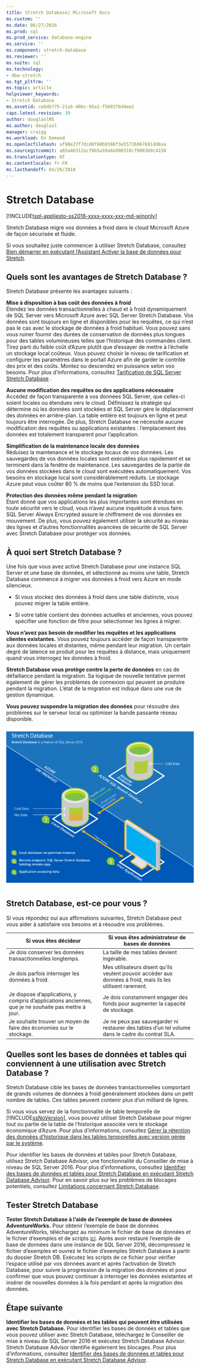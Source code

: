 ```yaml
---
title: Stretch Database| Microsoft Docs
ms.custom: ''
ms.date: 06/27/2016
ms.prod: sql
ms.prod_service: database-engine
ms.service: ''
ms.component: stretch-database
ms.reviewer: ''
ms.suite: sql
ms.technology:
- dbe-stretch
ms.tgt_pltfrm: ''
ms.topic: article
helpviewer_keywords:
- Stretch Database
ms.assetid: ce6db775-21a5-40bc-95a1-f560376d4ee2
caps.latest.revision: 39
author: douglaslMS
ms.author: douglasl
manager: craigg
ms.workload: On Demand
ms.openlocfilehash: af90e27f7dcd8f88b0388f3e55726967691dd8aa
ms.sourcegitcommit: a85a46312acf8b5a59a8a900310cf088369c4150
ms.translationtype: HT
ms.contentlocale: fr-FR
ms.lasthandoff: 04/26/2018
---
```

# <a name="stretch-database"></a>Stretch Database
[!INCLUDE[tsql-appliesto-ss2016-xxxx-xxxx-xxx-md-winonly](../../includes/tsql-appliesto-ss2016-xxxx-xxxx-xxx-md-winonly.md)]


  Stretch Database migre vos données à froid dans le cloud Microsoft Azure de façon sécurisée et fluide.  
  
 Si vous souhaitez juste commencer à utiliser Stretch Database, consultez [Bien démarrer en exécutant l’Assistant Activer la base de données pour Stretch](../../sql-server/stretch-database/get-started-by-running-the-enable-database-for-stretch-wizard.md).  
  
## <a name="what-are-the-benefits-of-stretch-database"></a>Quels sont les avantages de Stretch Database ?  
 Stretch Database présente les avantages suivants :  
  
 **Mise à disposition à bas coût des données à froid**  
 Étendez les données transactionnelles à chaud et à froid dynamiquement de SQL Server vers Microsoft Azure avec SQL Server Stretch Database. Vos données sont toujours en ligne et disponibles pour les requêtes, ce qui n’est pas le cas avec le stockage de données à froid habituel. Vous pouvez sans vous ruiner fournir des durées de conservation de données plus longues pour des tables volumineuses telles que l’historique des commandes client. Tirez parti du faible coût d’Azure plutôt que d’essayer de mettre à l’échelle un stockage local coûteux. Vous pouvez choisir le niveau de tarification et configurer les paramètres dans le portail Azure afin de garder le contrôle des prix et des coûts. Montez ou descendez en puissance selon vos besoins. Pour plus d’informations, consultez [Tarification de SQL Server Stretch Database](https://azure.microsoft.com/pricing/details/sql-server-stretch-database/) .  
  
 **Aucune modification des requêtes ou des applications nécessaire**  
 Accédez de façon transparente à vos données SQL Server, que celles-ci soient locales ou étendues vers le cloud.  Définissez la stratégie qui détermine où les données sont stockées et SQL Server gère le déplacement des données en arrière-plan. La table entière est toujours en ligne et peut toujours être interrogée. De plus, Stretch Database ne nécessite aucune modification des requêtes ou applications existantes : l’emplacement des données est totalement transparent pour l’application.  
  
 **Simplification de la maintenance locale des données**  
 Réduisez la maintenance et le stockage locaux de vos données. Les sauvegardes de vos données locales sont exécutées plus rapidement et se terminent dans la fenêtre de maintenance. Les sauvegardes de la partie de vos données stockées dans le cloud sont exécutées automatiquement. Vos besoins en stockage local sont considérablement réduits. Le stockage Azure peut vous coûter 80 % de moins que l’extension du SSD local.  
  
 **Protection des données même pendant la migration**  
 Étant donné que vos applications les plus importantes sont étendues en toute sécurité vers le cloud, vous n’avez aucune inquiétude à vous faire. SQL Server Always Encrypted assure le chiffrement de vos données en mouvement. De plus, vous pouvez également utiliser la sécurité au niveau des lignes et d’autres fonctionnalités avancées de sécurité de SQL Server avec Stretch Database pour protéger vos données.  
  
## <a name="what-does-stretch-database-do"></a>À quoi sert Stretch Database ?  
 Une fois que vous avez activé Stretch Database pour une instance SQL Server et une base de données, et sélectionné au moins une table, Stretch Database commence à migrer vos données à froid vers Azure en mode silencieux.  
  
-   Si vous stockez des données à froid dans une table distincte, vous pouvez migrer la table entière.  
  
-   Si votre table contient des données actuelles et anciennes, vous pouvez spécifier une fonction de filtre pour sélectionner les lignes à migrer.

**Vous n’avez pas besoin de modifier les requêtes et les applications clientes existantes.** Vous pouvez toujours accéder de façon transparente aux données locales et distantes, même pendant leur migration. Un certain degré de latence se produit pour les requêtes à distance, mais uniquement quand vous interrogez les données à froid.

**Stretch Database vous protège contre la perte de données** en cas de défaillance pendant la migration. Sa logique de nouvelle tentative permet également de gérer les problèmes de connexion qui peuvent se produire pendant la migration. L’état de la migration est indiqué dans une vue de gestion dynamique.

**Vous pouvez suspendre la migration des données** pour résoudre des problèmes sur le serveur local ou optimiser la bande passante réseau disponible.  
  
 ![Vue d’ensemble de Stretch Database](../../sql-server/stretch-database/media/stretch-overview.png "Vue d’ensemble de Stretch Database")  
  
## <a name="is-stretch-database-for-you"></a>Stretch Database, est-ce pour vous ?  
 Si vous répondez oui aux affirmations suivantes, Stretch Database peut vous aider à satisfaire vos besoins et à résoudre vos problèmes.  
  
|Si vous êtes décideur|Si vous êtes administrateur de bases de données|  
|--------------------------------|---------------------|  
|Je dois conserver les données transactionnelles longtemps.|La taille de mes tables devient ingérable.|  
|Je dois parfois interroger les données à froid.|Mes utilisateurs disent qu’ils veulent pouvoir accéder aux données à froid, mais ils les utilisent rarement.|  
|Je dispose d’applications, y compris d’applications anciennes, que je ne souhaite pas mettre à jour.|Je dois constamment engager des fonds pour augmenter la capacité de stockage.|  
|Je souhaite trouver un moyen de faire des économies sur le stockage.|Je ne peux pas sauvegarder ni restaurer des tables d’un tel volume dans le cadre du contrat SLA.|  
  
## <a name="what-kind-of-databases-and-tables-are-candidates-for-stretch-database"></a>Quelles sont les bases de données et tables qui conviennent à une utilisation avec Stretch Database ?  
 Stretch Database cible les bases de données transactionnelles comportant de grands volumes de données à froid généralement stockées dans un petit nombre de tables. Ces tables peuvent contenir plus d’un milliard de lignes.  
  
 Si vous vous servez de la fonctionnalité de table temporelle de [!INCLUDE[ssNoVersion](../../includes/ssnoversion-md.md)], vous pouvez utiliser Stretch Database pour migrer tout ou partie de la table de l’historique associée vers le stockage économique d’Azure. Pour plus d’informations, consultez [Gérer la rétention des données d’historique dans les tables temporelles avec version gérée par le système](../../relational-databases/tables/manage-retention-of-historical-data-in-system-versioned-temporal-tables.md).  
  
 Pour identifier les bases de données et tables pour Stretch Database, utilisez Stretch Database Advisor, une fonctionnalité du Conseiller de mise à niveau de SQL Server 2016. Pour plus d’informations, consultez [Identifier des bases de données et tables pour Stretch Database en exécutant Stretch Database Advisor](../../sql-server/stretch-database/stretch-database-databases-and-tables-stretch-database-advisor.md). Pour en savoir plus sur les problèmes de blocages potentiels, consultez [Limitations concernant Stretch Database](../../sql-server/stretch-database/limitations-for-stretch-database.md).  

## <a name="test-drive-stretch-database"></a>Tester Stretch Database  
 **Tester Stretch Database à l’aide de l’exemple de base de données AdventureWorks.** Pour obtenir l’exemple de base de données AdventureWorks, téléchargez au minimum le fichier de base de données et le fichier d’exemples et de scripts [ici](https://www.microsoft.com/en-us/download/details.aspx?id=49502). Après avoir restauré l’exemple de base de données dans une instance de SQL Server 2016, décompressez le fichier d’exemples et ouvrez le fichier d’exemples Stretch Database à partir du dossier Stretch DB. Exécutez les scripts de ce fichier pour vérifier l’espace utilisé par vos données avant et après l’activation de Stretch Database, pour suivre la progression de la migration des données et pour confirmer que vous pouvez continuer à interroger les données existantes et insérer de nouvelles données à la fois pendant et après la migration des données.  
  
## <a name="next-step"></a>Étape suivante  
 **Identifier les bases de données et les tables qui peuvent être utilisées avec Stretch Database.** Pour identifier les bases de données et tables que vous pouvez utiliser avec Stretch Database, téléchargez le Conseiller de mise à niveau de SQL Server 2016 et exécutez Stretch Database Advisor. Stretch Database Advisor identifie également les blocages. Pour plus d’informations, consultez [Identifier des bases de données et tables pour Stretch Database en exécutant Stretch Database Advisor](../../sql-server/stretch-database/stretch-database-databases-and-tables-stretch-database-advisor.md).  
  
  
